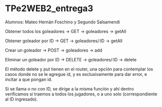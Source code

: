 # TPe2WEB2_entrega3
Alumnos: Mateo Hernán Foschino y Segundo Salsamendi

Obtener todos los goleadores -> GET -> goleadores -> getAll

Obtener goleador por ID -> GET -> goleadores/:ID -> getAll

Crear un goleador -> POST -> goleadores -> add

Eliminar un goleador por ID -> DELETE -> goleadores/:ID -> delete

El método delete y put tienen en el router, una opción para contemplar los casos donde no se le agregue id, y es exclusivamente para dar error, e incitar a que pongan id.

Si se llama o no con ID, se dirige a la misma función y ahí dentro verificamos si traemos a todos los jugadores, o a uno solo (correspondiente al ID ingresado).
